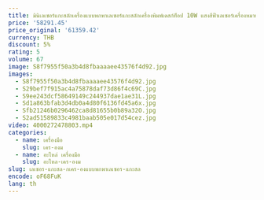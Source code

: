```yaml
---
title: มินิเลเซอร์แกะสลักเครื่องแบบพกพาเลเซอร์แกะสลักเครื่องพิมพ์เดสก์ท็อป 10W แสงสีฟ้าเลเซอร์เครื่องหมาย
price: '58291.45'
price_original: '61359.42'
currency: THB
discount: 5%
rating: 5
volume: 67
image: S8f7955f50a3b4d8fbaaaaee43576f4d92.jpg
images:
  - S8f7955f50a3b4d8fbaaaaee43576f4d92.jpg
  - S29bef7f915ac4a75878daf73d86f4c69C.jpg
  - S9ee243dcf58649149c244937dae1ae31L.jpg
  - Sd1a863bfab3d4db0a4d80f6136fd45a6x.jpg
  - Sfb21246b0296462ca8d81655b0b89a32O.jpg
  - S2ad51589833c4981baab505e017d54cez.jpg
video: 4000272478803.mp4
categories:
  - name: เครื่องมือ
    slug: เคร-องม
  - name: อะไหล่ เครื่องมือ
    slug: อะไหล-เคร-องม
slug: เลเซอร-แกะสล-กเคร-องแบบพกพาเลเซอร-แกะสล
encode: oF68FuK
lang: th
---
```

  